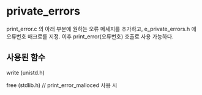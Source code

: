 # private_errors

print_error.c 의 아래 부분에 원하는 오류 메세지를 추가하고, e_private_errors.h 에 오류번호 매크로를 지정. 이후 print_error(오류번호) 호출로 사용 가능하다.

## 사용된 함수

write  (unistd.h)

free  (stdlib.h) // print_error_malloced 사용 시
